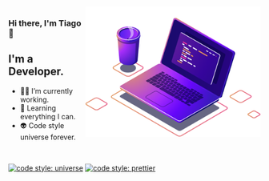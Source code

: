 <img align="right" src="https://raw.githubusercontent.com/TiageMiguel/TiageMiguel/master/.github/computer.png" width="350"/>

### Hi there, I'm Tiago 👋

## I'm a Developer.
- 👨‍💻 I’m currently working.
- 🚀 Learning everything I can.
- 👽 Code style universe forever.

<br />

[![code style: universe](https://img.shields.io/badge/code%20style-universe-lightgrey?style=flat-square)](https://github.com/expo/expo/tree/master/packages/eslint-config-universe) [![code style: prettier](https://img.shields.io/badge/code_style-prettier-ff69b4.svg?style=flat-square)](https://github.com/prettier/prettier)


[tiage]: https://gitlab.com/Tiage
